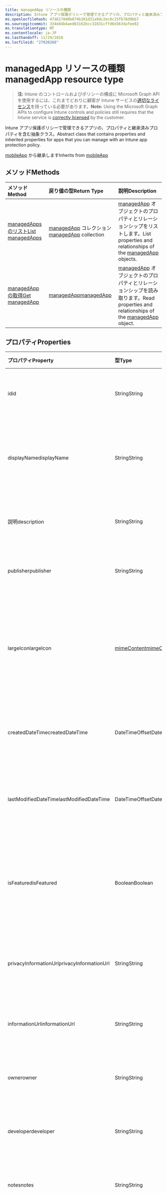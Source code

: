 ```yaml
---
title: managedApp リソースの種類
description: Intune アプリ保護ポリシーで管理できるアプリの、プロパティと継承済みプロパティを含む抽象クラス。
ms.openlocfilehash: 47d6178d0b874b101d31a9dc2ec8c15fb78d9bb7
ms.sourcegitcommit: 334e84b4aed63162bcc31831cffd6d363dafee02
ms.translationtype: MT
ms.contentlocale: ja-JP
ms.lasthandoff: 11/29/2018
ms.locfileid: "27020268"
---
```

# <a name="managedapp-resource-type"></a><span data-ttu-id="30d46-103">managedApp リソースの種類</span><span class="sxs-lookup"><span data-stu-id="30d46-103">managedApp resource type</span></span>

> <span data-ttu-id="30d46-104">**注:** Intune のコントロールおよびポリシーの構成に Microsoft Graph API を使用するには、これまでどおりに顧客が Intune サービスの[適切なライセンス](https://go.microsoft.com/fwlink/?linkid=839381)を持っている必要があります。</span><span class="sxs-lookup"><span data-stu-id="30d46-104">**Note:** Using the Microsoft Graph APIs to configure Intune controls and policies still requires that the Intune service is [correctly licensed](https://go.microsoft.com/fwlink/?linkid=839381) by the customer.</span></span>

<span data-ttu-id="30d46-105">Intune アプリ保護ポリシーで管理できるアプリの、プロパティと継承済みプロパティを含む抽象クラス。</span><span class="sxs-lookup"><span data-stu-id="30d46-105">Abstract class that contains properties and inherited properties for apps that you can manage with an Intune app protection policy.</span></span>

<span data-ttu-id="30d46-106">[mobileApp](../resources/intune-apps-mobileapp.md) から継承します</span><span class="sxs-lookup"><span data-stu-id="30d46-106">Inherits from [mobileApp](../resources/intune-apps-mobileapp.md)</span></span>

## <a name="methods"></a><span data-ttu-id="30d46-107">メソッド</span><span class="sxs-lookup"><span data-stu-id="30d46-107">Methods</span></span>
|<span data-ttu-id="30d46-108">メソッド</span><span class="sxs-lookup"><span data-stu-id="30d46-108">Method</span></span>|<span data-ttu-id="30d46-109">戻り値の型</span><span class="sxs-lookup"><span data-stu-id="30d46-109">Return Type</span></span>|<span data-ttu-id="30d46-110">説明</span><span class="sxs-lookup"><span data-stu-id="30d46-110">Description</span></span>|
|:---|:---|:---|
|[<span data-ttu-id="30d46-111">managedApps のリスト</span><span class="sxs-lookup"><span data-stu-id="30d46-111">List managedApps</span></span>](../api/intune-apps-managedapp-list.md)|<span data-ttu-id="30d46-112">[managedApp](../resources/intune-apps-managedapp.md) コレクション</span><span class="sxs-lookup"><span data-stu-id="30d46-112">[managedApp](../resources/intune-apps-managedapp.md) collection</span></span>|<span data-ttu-id="30d46-113">[managedApp](../resources/intune-apps-managedapp.md) オブジェクトのプロパティとリレーションシップをリストします。</span><span class="sxs-lookup"><span data-stu-id="30d46-113">List properties and relationships of the [managedApp](../resources/intune-apps-managedapp.md) objects.</span></span>|
|[<span data-ttu-id="30d46-114">managedApp の取得</span><span class="sxs-lookup"><span data-stu-id="30d46-114">Get managedApp</span></span>](../api/intune-apps-managedapp-get.md)|[<span data-ttu-id="30d46-115">managedApp</span><span class="sxs-lookup"><span data-stu-id="30d46-115">managedApp</span></span>](../resources/intune-apps-managedapp.md)|<span data-ttu-id="30d46-116">[managedApp](../resources/intune-apps-managedapp.md) オブジェクトのプロパティとリレーションシップを読み取ります。</span><span class="sxs-lookup"><span data-stu-id="30d46-116">Read properties and relationships of the [managedApp](../resources/intune-apps-managedapp.md) object.</span></span>|

## <a name="properties"></a><span data-ttu-id="30d46-117">プロパティ</span><span class="sxs-lookup"><span data-stu-id="30d46-117">Properties</span></span>
|<span data-ttu-id="30d46-118">プロパティ</span><span class="sxs-lookup"><span data-stu-id="30d46-118">Property</span></span>|<span data-ttu-id="30d46-119">型</span><span class="sxs-lookup"><span data-stu-id="30d46-119">Type</span></span>|<span data-ttu-id="30d46-120">説明</span><span class="sxs-lookup"><span data-stu-id="30d46-120">Description</span></span>|
|:---|:---|:---|
|<span data-ttu-id="30d46-121">id</span><span class="sxs-lookup"><span data-stu-id="30d46-121">id</span></span>|<span data-ttu-id="30d46-122">String</span><span class="sxs-lookup"><span data-stu-id="30d46-122">String</span></span>|<span data-ttu-id="30d46-123">エンティティのキー。</span><span class="sxs-lookup"><span data-stu-id="30d46-123">Key of the entity.</span></span> <span data-ttu-id="30d46-124">[mobileApp](../resources/intune-apps-mobileapp.md) から継承します</span><span class="sxs-lookup"><span data-stu-id="30d46-124">Inherited from [mobileApp](../resources/intune-apps-mobileapp.md)</span></span>|
|<span data-ttu-id="30d46-125">displayName</span><span class="sxs-lookup"><span data-stu-id="30d46-125">displayName</span></span>|<span data-ttu-id="30d46-126">String</span><span class="sxs-lookup"><span data-stu-id="30d46-126">String</span></span>|<span data-ttu-id="30d46-127">管理者が提供またはインポートしたアプリのタイトル。</span><span class="sxs-lookup"><span data-stu-id="30d46-127">The admin provided or imported title of the app.</span></span> <span data-ttu-id="30d46-128">[mobileApp](../resources/intune-apps-mobileapp.md) から継承します</span><span class="sxs-lookup"><span data-stu-id="30d46-128">Inherited from [mobileApp](../resources/intune-apps-mobileapp.md)</span></span>|
|<span data-ttu-id="30d46-129">説明</span><span class="sxs-lookup"><span data-stu-id="30d46-129">description</span></span>|<span data-ttu-id="30d46-130">String</span><span class="sxs-lookup"><span data-stu-id="30d46-130">String</span></span>|<span data-ttu-id="30d46-131">アプリの説明。</span><span class="sxs-lookup"><span data-stu-id="30d46-131">The description of the app.</span></span> <span data-ttu-id="30d46-132">[mobileApp](../resources/intune-apps-mobileapp.md) から継承します</span><span class="sxs-lookup"><span data-stu-id="30d46-132">Inherited from [mobileApp](../resources/intune-apps-mobileapp.md)</span></span>|
|<span data-ttu-id="30d46-133">publisher</span><span class="sxs-lookup"><span data-stu-id="30d46-133">publisher</span></span>|<span data-ttu-id="30d46-134">String</span><span class="sxs-lookup"><span data-stu-id="30d46-134">String</span></span>|<span data-ttu-id="30d46-135">アプリの発行元。</span><span class="sxs-lookup"><span data-stu-id="30d46-135">The publisher of the app.</span></span> <span data-ttu-id="30d46-136">[mobileApp](../resources/intune-apps-mobileapp.md) から継承します</span><span class="sxs-lookup"><span data-stu-id="30d46-136">Inherited from [mobileApp](../resources/intune-apps-mobileapp.md)</span></span>|
|<span data-ttu-id="30d46-137">largeIcon</span><span class="sxs-lookup"><span data-stu-id="30d46-137">largeIcon</span></span>|[<span data-ttu-id="30d46-138">mimeContent</span><span class="sxs-lookup"><span data-stu-id="30d46-138">mimeContent</span></span>](../resources/intune-shared-mimecontent.md)|<span data-ttu-id="30d46-139">アプリの詳細に表示され、アイコンのアップロードに使用される大きなアイコン。</span><span class="sxs-lookup"><span data-stu-id="30d46-139">The large icon, to be displayed in the app details and used for upload of the icon.</span></span> <span data-ttu-id="30d46-140">[mobileApp](../resources/intune-apps-mobileapp.md) から継承します</span><span class="sxs-lookup"><span data-stu-id="30d46-140">Inherited from [mobileApp](../resources/intune-apps-mobileapp.md)</span></span>|
|<span data-ttu-id="30d46-141">createdDateTime</span><span class="sxs-lookup"><span data-stu-id="30d46-141">createdDateTime</span></span>|<span data-ttu-id="30d46-142">DateTimeOffset</span><span class="sxs-lookup"><span data-stu-id="30d46-142">DateTimeOffset</span></span>|<span data-ttu-id="30d46-143">アプリが作成された日時。</span><span class="sxs-lookup"><span data-stu-id="30d46-143">The date and time the app was created.</span></span> <span data-ttu-id="30d46-144">[mobileApp](../resources/intune-apps-mobileapp.md) から継承します</span><span class="sxs-lookup"><span data-stu-id="30d46-144">Inherited from [mobileApp](../resources/intune-apps-mobileapp.md)</span></span>|
|<span data-ttu-id="30d46-145">lastModifiedDateTime</span><span class="sxs-lookup"><span data-stu-id="30d46-145">lastModifiedDateTime</span></span>|<span data-ttu-id="30d46-146">DateTimeOffset</span><span class="sxs-lookup"><span data-stu-id="30d46-146">DateTimeOffset</span></span>|<span data-ttu-id="30d46-147">アプリが最後に変更された日時。</span><span class="sxs-lookup"><span data-stu-id="30d46-147">The date and time the app was last modified.</span></span> <span data-ttu-id="30d46-148">[mobileApp](../resources/intune-apps-mobileapp.md) から継承します</span><span class="sxs-lookup"><span data-stu-id="30d46-148">Inherited from [mobileApp](../resources/intune-apps-mobileapp.md)</span></span>|
|<span data-ttu-id="30d46-149">isFeatured</span><span class="sxs-lookup"><span data-stu-id="30d46-149">isFeatured</span></span>|<span data-ttu-id="30d46-150">Boolean</span><span class="sxs-lookup"><span data-stu-id="30d46-150">Boolean</span></span>|<span data-ttu-id="30d46-151">アプリが管理者のおすすめとしてマークされたかどうかを示す値。[mobileApp](../resources/intune-apps-mobileapp.md) から継承します</span><span class="sxs-lookup"><span data-stu-id="30d46-151">The value indicating whether the app is marked as featured by the admin. Inherited from [mobileApp](../resources/intune-apps-mobileapp.md)</span></span>|
|<span data-ttu-id="30d46-152">privacyInformationUrl</span><span class="sxs-lookup"><span data-stu-id="30d46-152">privacyInformationUrl</span></span>|<span data-ttu-id="30d46-153">String</span><span class="sxs-lookup"><span data-stu-id="30d46-153">String</span></span>|<span data-ttu-id="30d46-154">プライバシーに関する声明の URL。</span><span class="sxs-lookup"><span data-stu-id="30d46-154">The privacy statement Url.</span></span> <span data-ttu-id="30d46-155">[mobileApp](../resources/intune-apps-mobileapp.md) から継承します</span><span class="sxs-lookup"><span data-stu-id="30d46-155">Inherited from [mobileApp](../resources/intune-apps-mobileapp.md)</span></span>|
|<span data-ttu-id="30d46-156">informationUrl</span><span class="sxs-lookup"><span data-stu-id="30d46-156">informationUrl</span></span>|<span data-ttu-id="30d46-157">String</span><span class="sxs-lookup"><span data-stu-id="30d46-157">String</span></span>|<span data-ttu-id="30d46-158">詳細情報の URL。</span><span class="sxs-lookup"><span data-stu-id="30d46-158">The more information Url.</span></span> <span data-ttu-id="30d46-159">[mobileApp](../resources/intune-apps-mobileapp.md) から継承します</span><span class="sxs-lookup"><span data-stu-id="30d46-159">Inherited from [mobileApp](../resources/intune-apps-mobileapp.md)</span></span>|
|<span data-ttu-id="30d46-160">owner</span><span class="sxs-lookup"><span data-stu-id="30d46-160">owner</span></span>|<span data-ttu-id="30d46-161">String</span><span class="sxs-lookup"><span data-stu-id="30d46-161">String</span></span>|<span data-ttu-id="30d46-162">アプリの所有者。</span><span class="sxs-lookup"><span data-stu-id="30d46-162">The owner of the app.</span></span> <span data-ttu-id="30d46-163">[mobileApp](../resources/intune-apps-mobileapp.md) から継承します</span><span class="sxs-lookup"><span data-stu-id="30d46-163">Inherited from [mobileApp](../resources/intune-apps-mobileapp.md)</span></span>|
|<span data-ttu-id="30d46-164">developer</span><span class="sxs-lookup"><span data-stu-id="30d46-164">developer</span></span>|<span data-ttu-id="30d46-165">String</span><span class="sxs-lookup"><span data-stu-id="30d46-165">String</span></span>|<span data-ttu-id="30d46-166">アプリの開発者。</span><span class="sxs-lookup"><span data-stu-id="30d46-166">The developer of the app.</span></span> <span data-ttu-id="30d46-167">[mobileApp](../resources/intune-apps-mobileapp.md) から継承します</span><span class="sxs-lookup"><span data-stu-id="30d46-167">Inherited from [mobileApp](../resources/intune-apps-mobileapp.md)</span></span>|
|<span data-ttu-id="30d46-168">notes</span><span class="sxs-lookup"><span data-stu-id="30d46-168">notes</span></span>|<span data-ttu-id="30d46-169">String</span><span class="sxs-lookup"><span data-stu-id="30d46-169">String</span></span>|<span data-ttu-id="30d46-170">アプリ用のメモ。</span><span class="sxs-lookup"><span data-stu-id="30d46-170">Notes for the app.</span></span> <span data-ttu-id="30d46-171">[mobileApp](../resources/intune-apps-mobileapp.md) から継承します</span><span class="sxs-lookup"><span data-stu-id="30d46-171">Inherited from [mobileApp](../resources/intune-apps-mobileapp.md)</span></span>|
|<span data-ttu-id="30d46-172">publishingState</span><span class="sxs-lookup"><span data-stu-id="30d46-172">publishingState</span></span>|[<span data-ttu-id="30d46-173">mobileAppPublishingState</span><span class="sxs-lookup"><span data-stu-id="30d46-173">mobileAppPublishingState</span></span>](../resources/intune-apps-mobileapppublishingstate.md)|<span data-ttu-id="30d46-174">アプリの発行の状態。</span><span class="sxs-lookup"><span data-stu-id="30d46-174">The publishing state for the app.</span></span> <span data-ttu-id="30d46-175">アプリが発行されていない限り、アプリを割り当てることができません。</span><span class="sxs-lookup"><span data-stu-id="30d46-175">The app cannot be assigned unless the app is published.</span></span> <span data-ttu-id="30d46-176">[MobileApp](../resources/intune-apps-mobileapp.md)から継承されます。</span><span class="sxs-lookup"><span data-stu-id="30d46-176">Inherited from [mobileApp](../resources/intune-apps-mobileapp.md).</span></span> <span data-ttu-id="30d46-177">可能な値は、`notPublished`、`processing`、`published` です。</span><span class="sxs-lookup"><span data-stu-id="30d46-177">Possible values are: `notPublished`, `processing`, `published`.</span></span>|
|<span data-ttu-id="30d46-178">appAvailability</span><span class="sxs-lookup"><span data-stu-id="30d46-178">appAvailability</span></span>|[<span data-ttu-id="30d46-179">managedAppAvailability</span><span class="sxs-lookup"><span data-stu-id="30d46-179">managedAppAvailability</span></span>](../resources/intune-apps-managedappavailability.md)|<span data-ttu-id="30d46-180">アプリケーションの可用性。</span><span class="sxs-lookup"><span data-stu-id="30d46-180">The Application's availability.</span></span> <span data-ttu-id="30d46-181">可能な値は、`global`、`lineOfBusiness` です。</span><span class="sxs-lookup"><span data-stu-id="30d46-181">Possible values are: `global`, `lineOfBusiness`.</span></span>|
|<span data-ttu-id="30d46-182">version</span><span class="sxs-lookup"><span data-stu-id="30d46-182">version</span></span>|<span data-ttu-id="30d46-183">String</span><span class="sxs-lookup"><span data-stu-id="30d46-183">String</span></span>|<span data-ttu-id="30d46-184">アプリケーションのバージョン。</span><span class="sxs-lookup"><span data-stu-id="30d46-184">The Application's version.</span></span>|

## <a name="relationships"></a><span data-ttu-id="30d46-185">リレーションシップ</span><span class="sxs-lookup"><span data-stu-id="30d46-185">Relationships</span></span>
|<span data-ttu-id="30d46-186">リレーションシップ</span><span class="sxs-lookup"><span data-stu-id="30d46-186">Relationship</span></span>|<span data-ttu-id="30d46-187">型</span><span class="sxs-lookup"><span data-stu-id="30d46-187">Type</span></span>|<span data-ttu-id="30d46-188">説明</span><span class="sxs-lookup"><span data-stu-id="30d46-188">Description</span></span>|
|:---|:---|:---|
|<span data-ttu-id="30d46-189">categories</span><span class="sxs-lookup"><span data-stu-id="30d46-189">categories</span></span>|<span data-ttu-id="30d46-190">[mobileAppCategory](../resources/intune-apps-mobileappcategory.md) コレクション</span><span class="sxs-lookup"><span data-stu-id="30d46-190">[mobileAppCategory](../resources/intune-apps-mobileappcategory.md) collection</span></span>|<span data-ttu-id="30d46-191">このアプリのカテゴリのリスト。</span><span class="sxs-lookup"><span data-stu-id="30d46-191">The list of categories for this app.</span></span> <span data-ttu-id="30d46-192">[mobileApp](../resources/intune-apps-mobileapp.md) から継承します</span><span class="sxs-lookup"><span data-stu-id="30d46-192">Inherited from [mobileApp](../resources/intune-apps-mobileapp.md)</span></span>|
|<span data-ttu-id="30d46-193">assignments</span><span class="sxs-lookup"><span data-stu-id="30d46-193">assignments</span></span>|<span data-ttu-id="30d46-194">[mobileAppAssignment](../resources/intune-apps-mobileappassignment.md) コレクション</span><span class="sxs-lookup"><span data-stu-id="30d46-194">[mobileAppAssignment](../resources/intune-apps-mobileappassignment.md) collection</span></span>|<span data-ttu-id="30d46-195">このモバイル アプリのグループ割り当てのリスト。</span><span class="sxs-lookup"><span data-stu-id="30d46-195">The list of group assignments for this mobile app.</span></span> <span data-ttu-id="30d46-196">[mobileApp](../resources/intune-apps-mobileapp.md) から継承します</span><span class="sxs-lookup"><span data-stu-id="30d46-196">Inherited from [mobileApp](../resources/intune-apps-mobileapp.md)</span></span>|

## <a name="json-representation"></a><span data-ttu-id="30d46-197">JSON 表記</span><span class="sxs-lookup"><span data-stu-id="30d46-197">JSON Representation</span></span>
<span data-ttu-id="30d46-198">以下は、リソースの JSON 表記です。</span><span class="sxs-lookup"><span data-stu-id="30d46-198">Here is a JSON representation of the resource.</span></span>
<!-- {
  "blockType": "resource",
  "keyProperty": "id",
  "@odata.type": "microsoft.graph.managedApp"
}
-->
``` json
{
  "@odata.type": "#microsoft.graph.managedApp",
  "id": "String (identifier)",
  "displayName": "String",
  "description": "String",
  "publisher": "String",
  "largeIcon": {
    "@odata.type": "microsoft.graph.mimeContent",
    "type": "String",
    "value": "binary"
  },
  "createdDateTime": "String (timestamp)",
  "lastModifiedDateTime": "String (timestamp)",
  "isFeatured": true,
  "privacyInformationUrl": "String",
  "informationUrl": "String",
  "owner": "String",
  "developer": "String",
  "notes": "String",
  "publishingState": "String",
  "appAvailability": "String",
  "version": "String"
}
```



